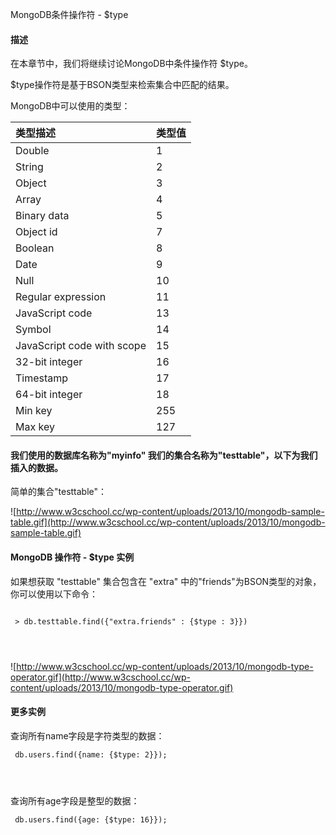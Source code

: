  MongoDB条件操作符 - $type
 


#### 描述

 在本章节中，我们将继续讨论MongoDB中条件操作符 $type。

 $type操作符是基于BSON类型来检索集合中匹配的结果。

 MongoDB中可以使用的类型：

 

|类型描述|类型值|
|:--|:--|
|Double|1|
|String|2|
|Object|3|
|Array|4|
|Binary data|5|
|Object id|7|
|Boolean|8|
|Date|9|
|Null|10|
|Regular expression|11|
|JavaScript code|13|
|Symbol|14|
|JavaScript code with scope|15|
|32-bit integer|16|
|Timestamp|17|
|64-bit integer|18|
|Min key|255|
|Max key|127|



#### 我们使用的数据库名称为"myinfo" 我们的集合名称为"testtable"，以下为我们插入的数据。



 简单的集合"testtable"：

 ![http://www.w3cschool.cc/wp-content/uploads/2013/10/mongodb-sample-table.gif](http://www.w3cschool.cc/wp-content/uploads/2013/10/mongodb-sample-table.gif)

 


#### MongoDB 操作符 - $type 实例

 如果想获取 "testtable" 集合包含在 "extra" 中的"friends"为BSON类型的对象，你可以使用以下命令：

 
```

 > db.testtable.find({"extra.friends" : {$type : 3}}) 

 


```
 ![http://www.w3cschool.cc/wp-content/uploads/2013/10/mongodb-type-operator.gif](http://www.w3cschool.cc/wp-content/uploads/2013/10/mongodb-type-operator.gif)

 


#### 更多实例

 查询所有name字段是字符类型的数据：

 
```
 db.users.find({name: {$type: 2}});




```
 查询所有age字段是整型的数据：

 
```
 db.users.find({age: {$type: 16}});




```
 

